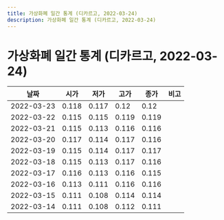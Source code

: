 ```yaml
---
title: 가상화폐 일간 통계 (디카르고, 2022-03-24)
description: 가상화폐 일간 통계 (디카르고, 2022-03-24)
---
```



가상화폐 일간 통계 (디카르고, 2022-03-24)
===

|날짜|시가|저가|고가|종가|비고|
|--|--|--|--|--|--|
|2022-03-23|0.118|0.117|0.12|0.12|    |
|2022-03-22|0.115|0.115|0.119|0.119|    |
|2022-03-21|0.115|0.113|0.116|0.116|    |
|2022-03-20|0.117|0.114|0.117|0.116|    |
|2022-03-19|0.115|0.114|0.117|0.117|    |
|2022-03-18|0.115|0.113|0.117|0.116|    |
|2022-03-17|0.116|0.113|0.116|0.115|    |
|2022-03-16|0.113|0.111|0.116|0.116|    |
|2022-03-15|0.111|0.108|0.114|0.114|    |
|2022-03-14|0.111|0.108|0.112|0.111|    |
